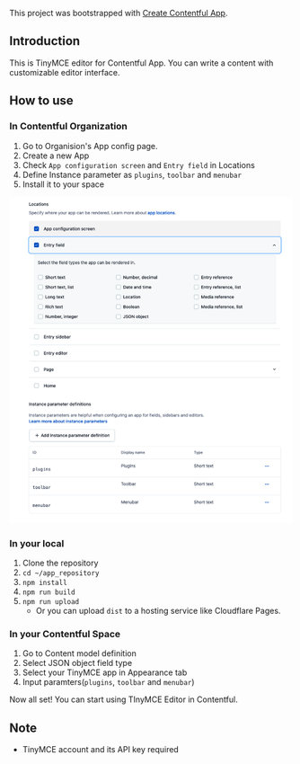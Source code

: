 This project was bootstrapped with [Create Contentful App](https://github.com/contentful/create-contentful-app).

## Introduction

This is TinyMCE editor for Contentful App. 
You can write a content with customizable editor interface.

## How to use

### In Contentful Organization
1. Go to Organision's App config page.
2. Create a new App
3. Check `App configuration screen` and `Entry field` in Locations
4. Define Instance parameter as `plugins`, `toolbar` and `menubar`
5. Install it to your space

![App create screen](./docs/contentfu-app-create.png)

### In your local
1. Clone the repository
2. `cd ~/app_repository`
3. `npm install`
4. `npm run build`
5. `npm run upload`
    - Or you can upload `dist` to a hosting service like Cloudflare Pages.

### In your Contentful Space
1. Go to Content model definition
2. Select JSON object field type
3. Select your TinyMCE app in Appearance tab
4. Input paramters(`plugins`, `toolbar` and `menubar`)

Now all set!
You can start using TInyMCE Editor in Contentful.

## Note
- TinyMCE account and its API key required
